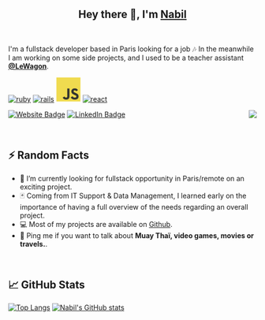 <h2 align="center">Hey there 👋, I'm <a href="http://www.nabil-labrazi.com/">Nabil</a></h2>
<br>
<p>I'm a fullstack developer based in Paris looking for a job 🎶
In the meanwhile I am working on some side projects, and I used to be a teacher assistant <strong><a href="https://lewagon.com/">@LeWagon</a></strong>.</p>

<p>
  <a href="https://www.ruby-lang.org/en/"><img src="https://cdn.iconscout.com/icon/free/png-256/ruby-47-1175102.png" alt="ruby" width="50" height="50"/></a>
  <a href="https://rubyonrails.org/"><img src="https://www.iconattitude.com/icons/open_icon_library/apps/png/256/development-ruby_on_rails.png" alt="rails" width="50" height="50"/></a>
  <a href="https://developer.mozilla.org/en-US/docs/Learn/JavaScript/First_steps/What_is_JavaScript"><img src="https://raw.githubusercontent.com/devicons/devicon/ac557d6ff33ff370a5db99f97aeab35ea5c67fbd/icons/javascript/javascript-original.svg" alt="javascript" width="50" height="50"/></a>
  <a href="https://reactjs.org/"><img src="https://cdn2.iconfinder.com/data/icons/designer-skills/128/react-512.png" alt="react" width="50" height="50"/></a>
<br>
<p>
  <a href="http://www.nabil-labrazi.com"><img src="https://img.shields.io/badge/-nabillabrazi.com-4E69C8?style=flat-square&amp;labelColor=4E69C8&amp;logo=Firefox&amp;link=https://stanleylim.me" alt="Website Badge"></a>
  <a href="https://fr.linkedin.com/in/nabil-labrazi-a0a97a1a6"><img src="https://img.shields.io/badge/-@nabillabrazi-0077B5?style=flat-square&amp;labelColor=0077B5&amp;logo=LinkedIn&amp;link=https://www.linkedin.com/in/serbis/" alt="LinkedIn Badge"></a>
  <img align="right" src="https://img.devrant.com/devrant/rant/r_280189_VvYDY.gif" />
</p>

<br>

<h2>⚡️ Random Facts</h2>
<ul>
  <li>🧭   I’m currently looking for fullstack opportunity in Paris/remote on an exciting project.</li>
  <li>🃏   Coming from IT Support & Data Management, I learned early on the importance of having a full overview of the needs regarding an overall project.</li>
  <li>💻   Most of my projects are available on <a href="https://github.com/nlabrazi?tab=repositories">Github</a>.</li>
  <li>💬   Ping me if you want to talk about <strong>Muay Thaï, video games, movies or travels.</strong>.</li>
</ul>

<br>

## &#x1f4c8; GitHub Stats

[![Top Langs](https://github-readme-stats.vercel.app/api/top-langs/?username=nlabrazi)](https://github.com/nlabrazi/github-readme-stats)
[![Nabil's GitHub stats](https://github-readme-stats.vercel.app/api?username=nlabrazi)](https://github.com/nlabrazi/github-readme-stats)
